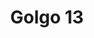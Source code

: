 --- 
title: "Golgo 13"
publishdate: "2019-9-3T16:48:46+02:00"
src: "https://365manga.net/manga/golgo-13"
image: "https://data.365manga.net/images/thumbnails/2044-golgo-13.jpg"
description: "For four decades, Golgo 13 has been the world's greatest assassin for hire - sometimes to settle a private score, and sometimes to change history! His real name and nationality are unknown - but his legend is everywhere. G13 never fails a job, and never sees his clients again... ...unless they try to betray him!"
---